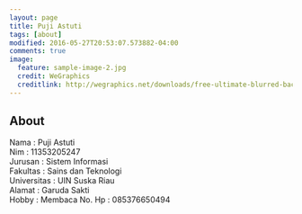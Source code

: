 ```yaml
---
layout: page
title: Puji Astuti
tags: [about]
modified: 2016-05-27T20:53:07.573882-04:00
comments: true
image:
  feature: sample-image-2.jpg
  credit: WeGraphics
  creditlink: http://wegraphics.net/downloads/free-ultimate-blurred-background-pack/
---
```

## About
Nama : Puji Astuti<br>
Nim : 11353205247<br>
Jurusan : Sistem Informasi<br>
Fakultas : Sains dan Teknologi<br>
Universitas : UIN Suska Riau<br>
Alamat : Garuda Sakti<br>
Hobby : Membaca
No. Hp : 085376650494<br>


